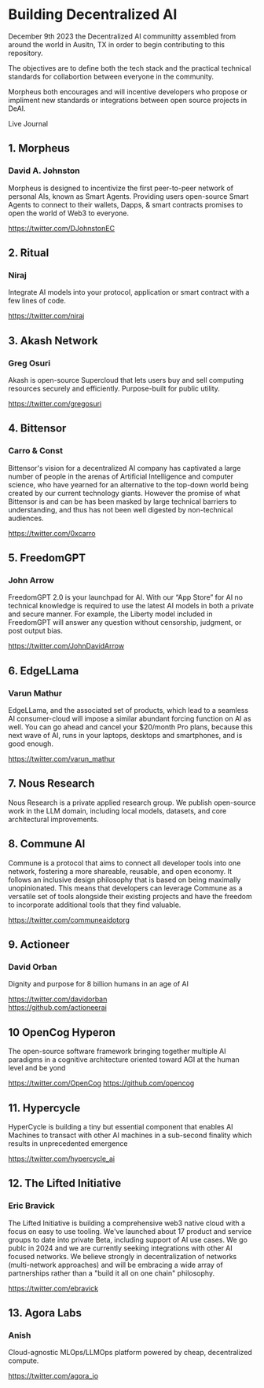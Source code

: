 # Building Decentralized AI

December 9th 2023 the Decentralized AI communitty assembled from around the world in Ausitn, TX in order to begin contributing to this repository.

The objectives are to define both the tech stack and the practical technical standards for collabortion between everyone in the community.

Morpheus both encourages and will incentive developers who propose or impliment new standards or integrations between open source projects in DeAI.

Live Journal


## 1. Morpheus	

### David A. Johnston

Morpheus is designed to incentivize the first peer-to-peer network of personal AIs, known as Smart Agents. Providing users open-source Smart Agents to connect to their wallets, Dapps, & smart contracts promises to open the world of Web3 to everyone.	

https://twitter.com/DJohnstonEC


## 2. Ritual	

### Niraj	

Integrate AI models into your protocol, application or smart contract with a few lines of code.	

https://twitter.com/niraj

## 3. Akash Network	

### Greg Osuri

Akash is open-source Supercloud that lets users buy and sell computing resources securely and efficiently. Purpose-built for public utility.	

https://twitter.com/gregosuri																						


## 4. Bittensor	

### Carro	& Const

Bittensor's vision for a decentralized AI company has captivated a large number of people in the arenas of Artificial Intelligence and computer science, who have yearned for an alternative to the top-down world being created by our current technology giants. However the promise of what Bittensor is and can be has been masked by large technical barriers to understanding, and thus has not been well digested by non-technical audiences.	

https://twitter.com/0xcarro				

## 5. FreedomGPT	

### John Arrow

FreedomGPT 2.0 is your launchpad for AI. With our “App Store” for AI no technical knowledge is required to use the latest AI models in both a private and secure manner. For example, the Liberty model included in FreedomGPT will answer any question without censorship, judgment, or post output bias.	

https://twitter.com/JohnDavidArrow																						

## 6. EdgeLLama	

### Varun Mathur	

EdgeLLama, and the associated set of products, which lead to a seamless AI consumer-cloud will impose a similar abundant forcing function on AI as well. You can go ahead and cancel your $20/month Pro plans, because this next wave of AI, runs in your laptops, desktops and smartphones, and is good enough. 	

https://twitter.com/varun_mathur		

## 7. Nous Research		

Nous Research is a private applied research group. We publish open-source work in the LLM domain, including local models, datasets, and core architectural improvements.																							
## 8. Commune AI		

Commune is a protocol that aims to connect all developer tools into one network, fostering a more shareable, reusable, and open economy. It follows an inclusive design philosophy that is based on being maximally unopinionated. This means that developers can leverage Commune as a versatile set of tools alongside their existing projects and have the freedom to incorporate additional tools that they find valuable.	

https://twitter.com/communeaidotorg

## 9. Actioneer	

### David Orban	

Dignity and purpose for 8 billion humans in an age of AI	

https://twitter.com/davidorban																					
https://github.com/actioneerai	

## 10 OpenCog Hyperon

The open-source software framework bringing together multiple AI paradigms in a cognitive architecture oriented toward AGI at the human level and be yond	

https://twitter.com/OpenCog	
https://github.com/opencog																					

## 11. Hypercycle

HyperCycle is building a tiny but essential component that enables AI Machines to transact with other AI machines in a sub-second finality which results in unprecedented emergence	

https://twitter.com/hypercycle_ai																						

## 12. The Lifted Initiative

### Eric Bravick

The Lifted Initiative is building a comprehensive web3 native cloud with a focus on easy to use tooling.  We've launched about 17 product and service groups to date into private Beta, including support of AI use cases.  We go publc in 2024 and we are currently seeking integrations with other AI focused networks.  We believe strongly in decentralization of networks (multi-network approaches) and will be embracing a wide array of partnerships rather than a "build it all on one chain" philosophy. 	

https://twitter.com/ebravick

## 13. Agora Labs	

### Anish	

Cloud-agnostic MLOps/LLMOps platform powered by cheap, decentralized compute.	

https://twitter.com/agora_io																						
